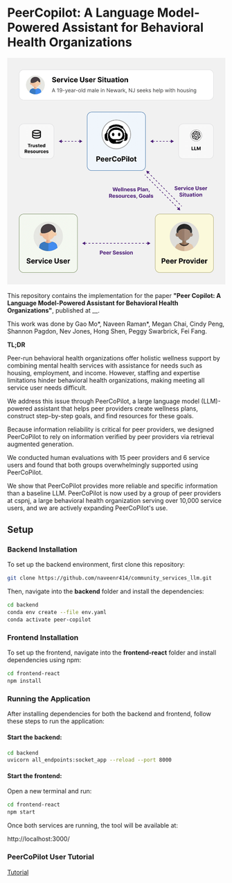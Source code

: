 # PeerCopilot: A Language Model-Powered Assistant for Behavioral Health Organizations

![Figure](./img/small_pull.png)  

This repository contains the implementation for the paper **"Peer Copilot: A Language Model-Powered Assistant for Behavioral Health Organizations"**, published at __.

This work was done by Gao Mo*, Naveen Raman*, Megan Chai, Cindy Peng, Shannon Pagdon, Nev Jones, Hong Shen, Peggy Swarbrick, Fei Fang.

**TL;DR**

Peer-run behavioral health organizations offer holistic wellness support by combining mental health services with assistance for needs such as housing, employment, and income. 
However, staffing and expertise limitations hinder behavioral health organizations, making meeting all service user needs difficult. 

We address this issue through PeerCoPilot, a large language model (LLM)-powered assistant that helps peer providers create wellness plans, construct step-by-step goals, and find resources for these goals. 

Because information reliability is critical for peer providers, we designed PeerCoPilot to rely on information verified by peer providers via retrieval augmented generation.  

We conducted human evaluations with 15 peer providers and 6 service users and found that both groups overwhelmingly supported using PeerCoPilot. 

We show that PeerCoPilot provides more reliable and specific information than a baseline LLM. 
PeerCoPilot is now used by a group of peer providers at cspnj, a large behavioral health organization serving over 10,000 service users, and we are actively expanding PeerCoPilot's use.  


## Setup

### Backend Installation

To set up the backend environment, first clone this repository:

```bash
git clone https://github.com/naveenr414/community_services_llm.git
```

Then, navigate into the **backend** folder and install the dependencies:

```bash
cd backend
conda env create --file env.yaml
conda activate peer-copilot
```

### Frontend Installation

To set up the frontend, navigate into the **frontend-react** folder and install dependencies using npm:

```bash
cd frontend-react
npm install
```

### Running the Application

After installing dependencies for both the backend and frontend, follow these steps to run the application:

#### Start the backend:
```bash
cd backend
uvicorn all_endpoints:socket_app --reload --port 8000
```

#### Start the frontend:
Open a new terminal and run:
```bash
cd frontend-react
npm start
```

Once both services are running, the tool will be available at:

http://localhost:3000/

### PeerCoPilot User Tutorial 

[Tutorial](https://www.youtube.com/watch?v=4rg1wmo2Y8w)




